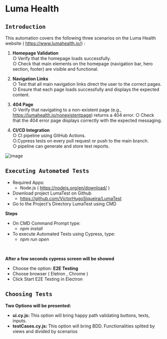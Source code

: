 <h1> Luma Health </b> </h1>

## <b> ``Introduction`` </b>
This automation covers the following three scenarios on the Luma Health website ( https://www.lumahealth.io/) :
1.  <b> Homepage Validation </b> <br>
    ○ Verify that the homepage loads successfully. <br>
    ○ Check that main elements on the homepage (navigation bar, hero section,
footer) are visible and functional.

2. <b> Navigation Links </b> <br>
    ○ Test that all main navigation links direct the user to the correct pages. <br>
    ○ Ensure that each page loads successfully and displays the expected content. <br>
   
3. <b> 404 Page </b> <br>
    ○ Verify that navigating to a non-existent page (e.g., <br>
    https://lumahealth.io/nonexistentpage) returns a 404 error.
    ○ Check that the 404 error page displays correctly with the expected messaging. <br>
   
4. <b> CI/CD Integration </b> <br>
    ○ CI pipeline using GitHub Actions. <br>
    ○.Cypress tests on every pull request or push to the main branch. <br>
    ○ pipeline can generate and store test reports. <br>

![image](https://github.com/user-attachments/assets/63306fb4-f4c9-4a81-8399-cc3b808b5ca1)

   
## <b> ``Executing Automated Tests`` </b>
- Required Apps:
    - Node.js ( https://nodejs.org/en/download/ )
- Download project LumaTest on Github
    - https://github.com/VictorHugoSiqueira/LumaTest
- Go to the Project's Directory LumaTest using CMD

**Steps**
- On CMD Command Prompt type:
    - <i>npm install</i>
- To execute Automated Tests using Cypress, type:
    - <i>npm run open</i>
<br>

**After a few seconds cypress screen will be showed**
- Choose the option: <b>E2E Testing</b>
- Choose browser ( Eletron , Chrome )
- Click Start E2E Testing in Electron

## <b> ``Choosing Tests``</b>

**Two Options will be presented:**
- <b>ui.cy.js: </b> This option will bring happy path validating buttons, texts, inputs.
- <b>testCases.cy.js: </b> This option will bring BDD. Functionalities splited by views and divided by scenarios

</br>
